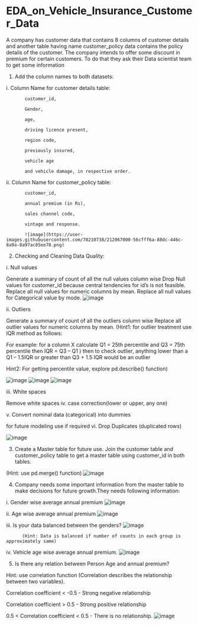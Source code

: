 # EDA_on_Vehicle_Insurance_Customer_Data
A company has customer data that contains 8 columns of customer details and another table having name customer_policy data contains the policy details of the customer.   The company intends to offer some discount in premium for certain customers. To do that they ask their Data scientist team to get some information

1. Add the column names to both datasets:

i. Column Name for customer details table:

           customer_id, 

           Gender,

           age, 

           driving licence present,

           region code, 

           previously insured, 

           vehicle age 

           and vehicle damage, in respective order. 

ii. Column Name for customer_policy table:

           customer_id, 

           annual premium (in Rs), 

           sales channel code, 

           vintage and response. 
           
           ![image](https://user-images.githubusercontent.com/78210738/212067000-56cfff6a-88dc-446c-8a9a-8a97ac85ee78.png)


2. Checking and Cleaning Data Quality:

i. Null values

Generate a summary of count of all the null values column wise
Drop Null values for customer_id because central tendencies for id’s is not feasible.
Replace all null values for numeric columns by mean. 
Replace all null values for Categorical value by mode.
![image](https://user-images.githubusercontent.com/78210738/212067223-540846f8-57cf-44d1-a7b6-727cffcafca2.png)

ii. Outliers

Generate a summary of count of all the outliers column wise
Replace all outlier values for numeric columns by mean. 
(Hint1: for outlier treatment use IQR method as follows:

For example: for a column X calculate Q1 = 25th percentile and Q3 = 75th percentile then IQR = Q3 – Q1 ) then to check outlier, anything lower than a Q1 – 1.5IQR or greater than Q3 + 1.5 IQR would be an outlier

Hint2: For getting percentile value, explore pd.describe() function)

![image](https://user-images.githubusercontent.com/78210738/212067341-b867c502-a234-4b74-9b95-8ba6c9db536c.png)
![image](https://user-images.githubusercontent.com/78210738/212067426-3c6bf67e-6017-4e16-871e-1d08eacbe3a2.png)
![image](https://user-images.githubusercontent.com/78210738/212067462-2ab50c88-2297-4338-a29b-54c0a9a7ddae.png)


iii. White spaces

Remove white spaces
iv. case correction(lower or upper, any one) 

v. Convert nominal data (categorical) into dummies 

for future modeling use if required
vi. Drop Duplicates (duplicated rows)

![image](https://user-images.githubusercontent.com/78210738/212067532-f9b3376b-7ef4-400a-ad2f-3dec12477b9b.png)

3. Create a Master table for future use. Join the customer table and customer_policy table to get a master table using customer_id in both tables.

(Hint: use pd.merge() function)
![image](https://user-images.githubusercontent.com/78210738/212067582-75a39480-8ed1-40b0-be81-b637955d6901.png)

4. Company needs some important information from the master table to make decisions for future growth.They needs following information:

 i. Gender wise average annual premium
![image](https://user-images.githubusercontent.com/78210738/212067623-661b08e7-0c3c-46f2-9494-db5ffe912a55.png)

ii. Age wise average annual premium
![image](https://user-images.githubusercontent.com/78210738/212067661-a97dfda3-15f6-46cf-b0c4-252e38b84d29.png)

iii. Is your data balanced between the genders?
![image](https://user-images.githubusercontent.com/78210738/212067690-c4321df0-5855-469d-862b-10cb17a686d4.png)

          (Hint: Data is balanced if number of counts in each group is approximately same)

iv. Vehicle age wise average annual premium.
![image](https://user-images.githubusercontent.com/78210738/212067717-7f553655-44a7-43de-870f-9bcae4b5fa91.png)

5. Is there any relation between Person Age and annual premium?

Hint: use correlation function (Correlation describes the relationship between two variables). 

Correlation coefficient < -0.5           - Strong negative relationship

Correlation coefficient > 0.5            -  Strong positive relationship

0.5 < Correlation coefficient < 0.5   - There is no relationship. 
![image](https://user-images.githubusercontent.com/78210738/212067786-8292ee5e-6d40-467a-aec9-7133287807da.png)
